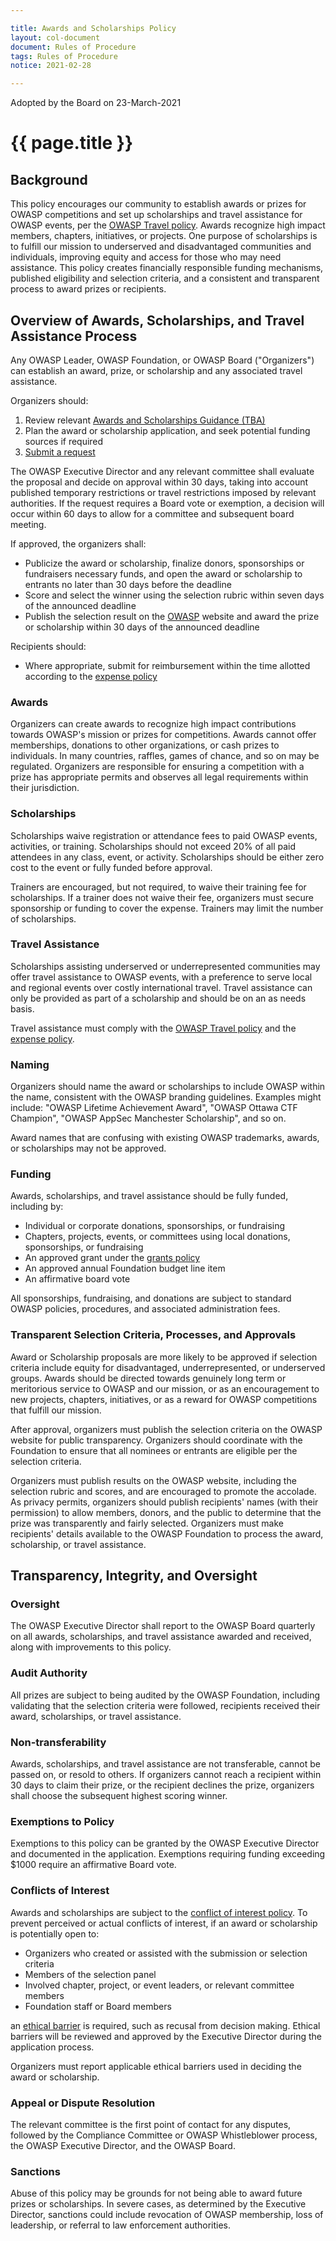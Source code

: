 ```yaml
---

title: Awards and Scholarships Policy
layout: col-document
document: Rules of Procedure
tags: Rules of Procedure
notice: 2021-02-28

---
```


Adopted by the Board on 23-March-2021

# {{ page.title }}

## Background

This policy encourages our community to establish awards or prizes for OWASP competitions and set up scholarships and travel assistance for OWASP events, per the [OWASP Travel policy](/www-policy/operational/travel.md). Awards recognize high impact members, chapters, initiatives, or projects. One purpose of scholarships is to fulfill our mission to underserved and disadvantaged communities and individuals, improving equity and access for those who may need assistance. This policy creates financially responsible funding mechanisms, published eligibility and selection criteria, and a consistent and transparent process to award prizes or recipients.

## Overview of Awards, Scholarships, and Travel Assistance Process

Any OWASP Leader, OWASP Foundation, or OWASP Board ("Organizers") can establish an award, prize, or scholarship and any associated travel assistance.

Organizers should:

1. Review relevant [Awards and Scholarships Guidance (TBA)](#)
2. Plan the award or scholarship application, and seek potential funding sources if required
3. [Submit a request](https://contact.owasp.org)

The OWASP Executive Director and any relevant committee shall evaluate the proposal and decide on approval within 30 days, taking into account published temporary restrictions or travel restrictions imposed by relevant authorities. If the request requires a Board vote or exemption, a decision will occur within 60 days to allow for a committee and subsequent board meeting.

If approved, the organizers shall:

- Publicize the award or scholarship, finalize donors, sponsorships or fundraisers necessary funds, and open the award or scholarship to entrants no later than 30 days before the deadline
- Score and select the winner using the selection rubric within seven days of the announced deadline
- Publish the selection result on the [OWASP](https://owasp.org) website and award the prize or scholarship within 30 days of the announced deadline

Recipients should:

- Where appropriate, submit for reimbursement within the time allotted according to the [expense policy](/www-policy/operational/expense-reimbursement)

### Awards

Organizers can create awards to recognize high impact contributions towards OWASP's mission or prizes for competitions. Awards cannot offer memberships, donations to other organizations, or cash prizes to individuals. In many countries, raffles, games of chance, and so on may be regulated. Organizers are responsible for ensuring a competition with a prize has appropriate permits and observes all legal requirements within their jurisdiction.

### Scholarships

Scholarships waive registration or attendance fees to paid OWASP events, activities, or training. Scholarships should not exceed 20% of all paid attendees in any class, event, or activity. Scholarships should be either zero cost to the event or fully funded before approval.

Trainers are encouraged, but not required, to waive their training fee for scholarships. If a trainer does not waive their fee, organizers must secure sponsorship or funding to cover the expense. Trainers may limit the number of scholarships.

### Travel Assistance

Scholarships assisting underserved or underrepresented communities may offer travel assistance to OWASP events, with a preference to serve local and regional events over costly international travel. Travel assistance can only be provided as part of a scholarship and should be on an as needs basis.

Travel assistance must comply with the [OWASP Travel policy](/www-policy/operational/travel.md) and the [expense policy](/www-policy/operational/expense-reimbursement).

### Naming

Organizers should name the award or scholarships to include OWASP within the name, consistent with the OWASP branding guidelines. Examples might include: "OWASP Lifetime Achievement Award", "OWASP Ottawa CTF Champion", "OWASP AppSec Manchester Scholarship", and so on.

Award names that are confusing with existing OWASP trademarks, awards, or scholarships may not be approved.

### Funding

Awards, scholarships, and travel assistance should be fully funded, including by:

- Individual or corporate donations, sponsorships, or fundraising
- Chapters, projects, events, or committees using local donations, sponsorships, or fundraising
- An approved grant under the [grants policy](/www-policy/operational/grants)
- An approved annual Foundation budget line item
- An affirmative board vote

All sponsorships, fundraising, and donations are subject to standard OWASP policies, procedures, and associated administration fees.

### Transparent Selection Criteria, Processes, and Approvals

Award or Scholarship proposals are more likely to be approved if selection criteria include equity for disadvantaged, underrepresented, or underserved groups. Awards should be directed towards genuinely long term or meritorious service to OWASP and our mission, or as an encouragement to new projects, chapters, initiatives, or as a reward for OWASP competitions that fulfill our mission.

After approval, organizers must publish the selection criteria on the OWASP website for public transparency. Organizers should coordinate with the Foundation to ensure that all nominees or entrants are eligible per the selection criteria.

Organizers must publish results on the OWASP website, including the selection rubric and scores, and are encouraged to promote the accolade. As privacy permits, organizers should publish recipients' names (with their permission) to allow members, donors, and the public to determine that the prize was transparently and fairly selected. Organizers must make recipients' details available to the OWASP Foundation to process the award, scholarship, or travel assistance.

## Transparency, Integrity, and Oversight

### Oversight

The OWASP Executive Director shall report to the OWASP Board quarterly on all awards, scholarships, and travel assistance awarded and received, along with improvements to this policy.

### Audit Authority

All prizes are subject to being audited by the OWASP Foundation, including validating that the selection criteria were followed, recipients received their award, scholarships, or travel assistance.

### Non-transferability

Awards, scholarships, and travel assistance are not transferable, cannot be passed on, or resold to others. If organizers cannot reach a recipient within 30 days to claim their prize, or the recipient declines the prize, organizers shall choose the subsequent highest scoring winner.

### Exemptions to Policy

Exemptions to this policy can be granted by the OWASP Executive Director and documented in the application. Exemptions requiring funding exceeding $1000 require an affirmative Board vote.

### Conflicts of Interest

Awards and scholarships are subject to the [conflict of interest policy](/www-policy/operational/conflict-of-interest). To prevent perceived or actual conflicts of interest, if an award or scholarship is potentially open to:

- Organizers who created or assisted with the submission or selection criteria
- Members of the selection panel
- Involved chapter, project, or event leaders, or relevant committee members
- Foundation staff or Board members

an [ethical barrier](https://owasp.org/www-policy/operational/conflict-of-interest) is required, such as recusal from decision making. Ethical barriers will be reviewed and approved by the Executive Director during the application process.

Organizers must report applicable ethical barriers used in deciding the award or scholarship.

### Appeal or Dispute Resolution

The relevant committee is the first point of contact for any disputes, followed by the Compliance Committee or OWASP Whistleblower process, the OWASP Executive Director, and the OWASP Board.

### Sanctions

Abuse of this policy may be grounds for not being able to award future prizes or scholarships. In severe cases, as determined by the Executive Director, sanctions could include revocation of OWASP membership, loss of leadership, or referral to law enforcement authorities.
